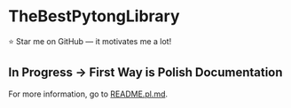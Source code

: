 # TheBestPytongLibrary
⭐ Star me on GitHub — it motivates me a lot!

## In Progress -> First Way is Polish Documentation
For more information, go to [README.pl.md](Readme.pl.md).
